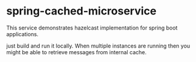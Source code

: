 # spring-cached-microservice

This service demonstrates hazelcast implementation for spring boot applications. 

just build and run it locally. When multiple instances are running then you might be able to retrieve messages  from internal cache.